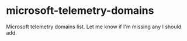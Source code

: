 # microsoft-telemetry-domains
Microsoft telemetry domains list. Let me know if I'm missing any I should add.
